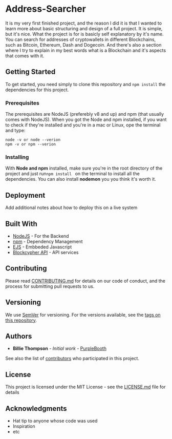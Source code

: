 # Address-Searcher

It is my very first finished project, and the reason I did it is that I wanted to learn more about basic structuring and design of a full project. It is simple, but it's nice. What the project is for is basicly self explanatory by it's name. You can search for addresses of cryptowallets in different Blockchains, such as Bitcoin, Ethereum, Dash and Dogecoin. And there's also a section where I try to explain in my best words what is a Blockchain and it's aspects that comes with it. 


## Getting Started

To get started, you need simply to clone this repository and ```npm install``` the dependencies for this project.

### Prerequisites

The prerequisites are NodeJS (preferebly v8 and up) and npm (that usually comes with NodeJS). When you got the Node and npm installed, if you want to check if they're installed and you're in a mac or Linux, ope the terminal and type:
```
node -v or node --verion
npm -v or npm --verion
```
### Installing

With **Node and npm** installed, make sure you're in the root directory of the project and just run```npm install ``` on the terminal to install all the dependencies. You can also install **nodemon** you you think it's worth it.

## Deployment

Add additional notes about how to deploy this on a live system

## Built With

* [NodeJS](https://nodejs.org/en/) - For the Backend
* [npm](https://www.npmjs.com/) - Dependency Management
* [EJS](http://ejs.co/) - Embbeded Javascript
* [Blockcypher API](https://www.blockcypher.com/dev/) - API services

## Contributing

Please read [CONTRIBUTING.md](https://gist.github.com/PurpleBooth/b24679402957c63ec426) for details on our code of conduct, and the process for submitting pull requests to us.

## Versioning

We use [SemVer](http://semver.org/) for versioning. For the versions available, see the [tags on this repository](https://github.com/your/project/tags). 

## Authors

* **Billie Thompson** - *Initial work* - [PurpleBooth](https://github.com/PurpleBooth)

See also the list of [contributors](https://github.com/your/project/contributors) who participated in this project.

## License

This project is licensed under the MIT License - see the [LICENSE.md](LICENSE.md) file for details

## Acknowledgments

* Hat tip to anyone whose code was used
* Inspiration
* etc
